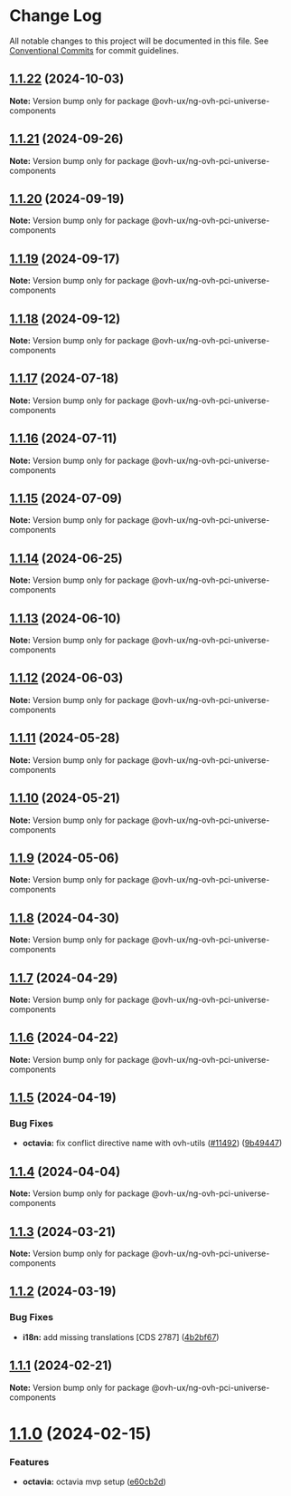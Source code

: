 # Change Log

All notable changes to this project will be documented in this file.
See [Conventional Commits](https://conventionalcommits.org) for commit guidelines.

## [1.1.22](https://github.com/ovh/manager/compare/@ovh-ux/ng-ovh-pci-universe-components@1.1.21...@ovh-ux/ng-ovh-pci-universe-components@1.1.22) (2024-10-03)

**Note:** Version bump only for package @ovh-ux/ng-ovh-pci-universe-components





## [1.1.21](https://github.com/ovh/manager/compare/@ovh-ux/ng-ovh-pci-universe-components@1.1.20...@ovh-ux/ng-ovh-pci-universe-components@1.1.21) (2024-09-26)

**Note:** Version bump only for package @ovh-ux/ng-ovh-pci-universe-components





## [1.1.20](https://github.com/ovh/manager/compare/@ovh-ux/ng-ovh-pci-universe-components@1.1.19...@ovh-ux/ng-ovh-pci-universe-components@1.1.20) (2024-09-19)

**Note:** Version bump only for package @ovh-ux/ng-ovh-pci-universe-components





## [1.1.19](https://github.com/ovh/manager/compare/@ovh-ux/ng-ovh-pci-universe-components@1.1.18...@ovh-ux/ng-ovh-pci-universe-components@1.1.19) (2024-09-17)

**Note:** Version bump only for package @ovh-ux/ng-ovh-pci-universe-components





## [1.1.18](https://github.com/ovh/manager/compare/@ovh-ux/ng-ovh-pci-universe-components@1.1.17...@ovh-ux/ng-ovh-pci-universe-components@1.1.18) (2024-09-12)

**Note:** Version bump only for package @ovh-ux/ng-ovh-pci-universe-components





## [1.1.17](https://github.com/ovh/manager/compare/@ovh-ux/ng-ovh-pci-universe-components@1.1.16...@ovh-ux/ng-ovh-pci-universe-components@1.1.17) (2024-07-18)

**Note:** Version bump only for package @ovh-ux/ng-ovh-pci-universe-components





## [1.1.16](https://github.com/ovh/manager/compare/@ovh-ux/ng-ovh-pci-universe-components@1.1.15...@ovh-ux/ng-ovh-pci-universe-components@1.1.16) (2024-07-11)

**Note:** Version bump only for package @ovh-ux/ng-ovh-pci-universe-components





## [1.1.15](https://github.com/ovh/manager/compare/@ovh-ux/ng-ovh-pci-universe-components@1.1.14...@ovh-ux/ng-ovh-pci-universe-components@1.1.15) (2024-07-09)

**Note:** Version bump only for package @ovh-ux/ng-ovh-pci-universe-components





## [1.1.14](https://github.com/ovh/manager/compare/@ovh-ux/ng-ovh-pci-universe-components@1.1.13...@ovh-ux/ng-ovh-pci-universe-components@1.1.14) (2024-06-25)

**Note:** Version bump only for package @ovh-ux/ng-ovh-pci-universe-components





## [1.1.13](https://github.com/ovh/manager/compare/@ovh-ux/ng-ovh-pci-universe-components@1.1.12...@ovh-ux/ng-ovh-pci-universe-components@1.1.13) (2024-06-10)

**Note:** Version bump only for package @ovh-ux/ng-ovh-pci-universe-components





## [1.1.12](https://github.com/ovh/manager/compare/@ovh-ux/ng-ovh-pci-universe-components@1.1.11...@ovh-ux/ng-ovh-pci-universe-components@1.1.12) (2024-06-03)

**Note:** Version bump only for package @ovh-ux/ng-ovh-pci-universe-components





## [1.1.11](https://github.com/ovh/manager/compare/@ovh-ux/ng-ovh-pci-universe-components@1.1.10...@ovh-ux/ng-ovh-pci-universe-components@1.1.11) (2024-05-28)

**Note:** Version bump only for package @ovh-ux/ng-ovh-pci-universe-components





## [1.1.10](https://github.com/ovh/manager/compare/@ovh-ux/ng-ovh-pci-universe-components@1.1.9...@ovh-ux/ng-ovh-pci-universe-components@1.1.10) (2024-05-21)

**Note:** Version bump only for package @ovh-ux/ng-ovh-pci-universe-components





## [1.1.9](https://github.com/ovh/manager/compare/@ovh-ux/ng-ovh-pci-universe-components@1.1.8...@ovh-ux/ng-ovh-pci-universe-components@1.1.9) (2024-05-06)

**Note:** Version bump only for package @ovh-ux/ng-ovh-pci-universe-components





## [1.1.8](https://github.com/ovh/manager/compare/@ovh-ux/ng-ovh-pci-universe-components@1.1.7...@ovh-ux/ng-ovh-pci-universe-components@1.1.8) (2024-04-30)

**Note:** Version bump only for package @ovh-ux/ng-ovh-pci-universe-components





## [1.1.7](https://github.com/ovh/manager/compare/@ovh-ux/ng-ovh-pci-universe-components@1.1.6...@ovh-ux/ng-ovh-pci-universe-components@1.1.7) (2024-04-29)

**Note:** Version bump only for package @ovh-ux/ng-ovh-pci-universe-components





## [1.1.6](https://github.com/ovh/manager/compare/@ovh-ux/ng-ovh-pci-universe-components@1.1.5...@ovh-ux/ng-ovh-pci-universe-components@1.1.6) (2024-04-22)

**Note:** Version bump only for package @ovh-ux/ng-ovh-pci-universe-components





## [1.1.5](https://github.com/ovh/manager/compare/@ovh-ux/ng-ovh-pci-universe-components@1.1.4...@ovh-ux/ng-ovh-pci-universe-components@1.1.5) (2024-04-19)


### Bug Fixes

* **octavia:** fix conflict directive name with ovh-utils ([#11492](https://github.com/ovh/manager/issues/11492)) ([9b49447](https://github.com/ovh/manager/commit/9b49447bfe60fb5db0f6b3ea6079c1c22b4a8c3c))





## [1.1.4](https://github.com/ovh/manager/compare/@ovh-ux/ng-ovh-pci-universe-components@1.1.3...@ovh-ux/ng-ovh-pci-universe-components@1.1.4) (2024-04-04)

**Note:** Version bump only for package @ovh-ux/ng-ovh-pci-universe-components





## [1.1.3](https://github.com/ovh/manager/compare/@ovh-ux/ng-ovh-pci-universe-components@1.1.2...@ovh-ux/ng-ovh-pci-universe-components@1.1.3) (2024-03-21)

**Note:** Version bump only for package @ovh-ux/ng-ovh-pci-universe-components





## [1.1.2](https://github.com/ovh/manager/compare/@ovh-ux/ng-ovh-pci-universe-components@1.1.1...@ovh-ux/ng-ovh-pci-universe-components@1.1.2) (2024-03-19)


### Bug Fixes

* **i18n:** add missing translations [CDS 2787] ([4b2bf67](https://github.com/ovh/manager/commit/4b2bf67e10db69494c9bc3406818e0f709e60473))





## [1.1.1](https://github.com/ovh/manager/compare/@ovh-ux/ng-ovh-pci-universe-components@1.1.0...@ovh-ux/ng-ovh-pci-universe-components@1.1.1) (2024-02-21)

**Note:** Version bump only for package @ovh-ux/ng-ovh-pci-universe-components





# [1.1.0](https://github.com/ovh/manager/compare/@ovh-ux/ng-ovh-pci-universe-components@1.0.0...@ovh-ux/ng-ovh-pci-universe-components@1.1.0) (2024-02-15)


### Features

* **octavia:** octavia mvp setup ([e60cb2d](https://github.com/ovh/manager/commit/e60cb2d4bff27616b5f37d64334816105a830e8f))
